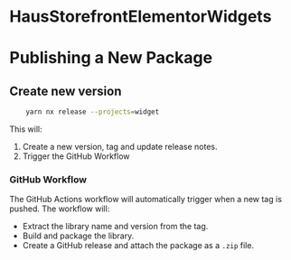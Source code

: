 # HausStorefrontElementorWidgets

# Publishing a New Package

## Create new version

```bash
    yarn nx release --projects=widget
```

This will:
1. Create a new version, tag and update release notes. 
2. Trigger the GitHub Workflow

###  GitHub Workflow
The GitHub Actions workflow will automatically trigger when a new tag is pushed. The workflow will:
- Extract the library name and version from the tag.
- Build and package the library.
- Create a GitHub release and attach the package as a `.zip` file.


